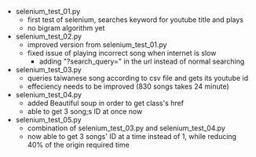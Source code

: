 - selenium_test_01.py
    - first test of selenium, searches keyword for youtube title and plays
    - no bigram algorithm yet
- selenium_test_02.py
    - improved version from selenium_test_01.py
    - fixed issue of playing incorrect song when internet is slow
        - adding "?search_query=" in the url instead of normal searching
- selenium_test_03.py
    - queries taiwanese song according to csv file and gets its youtube id
    - effeciency needs to be improved (830 songs takes 24 minute)
- selenium_test_04.py
    - added Beautiful soup in order to get class's href
    - able to get 3 song;s ID at once now
- selenium_test_05.py
    - combination of selenium_test_03.py and selenium_test_04.py
    - now able to get 3 songs' ID at a time instead of 1, while reducing 40% of the origin required time
